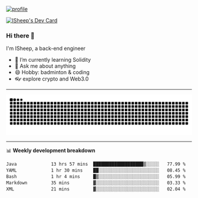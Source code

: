 [![profile](https://user-images.githubusercontent.com/54968314/208005045-e4b42f3b-833d-4242-bfcc-e764865553a2.svg)](https://www.calligrapher.ai/)

<a href="https://app.daily.dev/linziyang1106"><img src="https://api.daily.dev/devcards/v2/i4Spwx5Skx5FpTqWcwoit.png?r=kgx&type=wide" width="652" alt="ISheep's Dev Card"/></a>

### Hi there 🐏

I'm ISheep, a back-end engineer

- 🔭 I’m currently learning Solidity
- 💬 Ask me about anything
- 😄 Hobby: badminton & coding
- 👓 explore crypto and Web3.0

-------

![](https://raw.githubusercontent.com/ISheepp/ISheepp/output/github-contribution-grid-snake.svg)

-------

📊 **Weekly development breakdown**
<!--START_SECTION:waka-->

```txt
Java             13 hrs 57 mins  ███████████████████▒░░░░░   77.99 %
YAML             1 hr 30 mins    ██░░░░░░░░░░░░░░░░░░░░░░░   08.45 %
Bash             1 hr 4 mins     █▒░░░░░░░░░░░░░░░░░░░░░░░   05.99 %
Markdown         35 mins         ▓░░░░░░░░░░░░░░░░░░░░░░░░   03.33 %
XML              21 mins         ▓░░░░░░░░░░░░░░░░░░░░░░░░   02.04 %
```

<!--END_SECTION:waka-->
